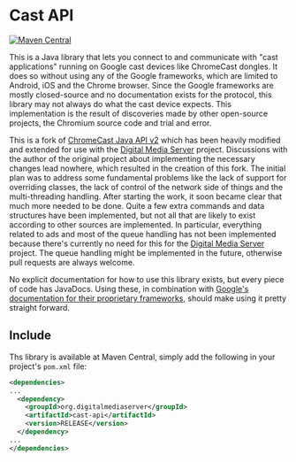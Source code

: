 # Cast API

[![Maven Central](https://maven-badges.herokuapp.com/maven-central/org.digitalmediaserver/cast-api/badge.svg)](https://maven-badges.herokuapp.com/maven-central/org.digitalmediaserver/cast-api)

This is a Java library that lets you connect to and communicate with "cast applications" running on Google cast devices like ChromeCast dongles. It does so without using any of the Google frameworks, which are limited to Android, iOS and the Chrome browser. Since the Google frameworks are mostly closed-source and no documentation exists for the protocol, this library may not always do what the cast device expects. This implementation is the result of discoveries made by other open-source projects, the Chromium source code and trial and error.

This is a fork of [ChromeCast Java API v2](https://github.com/vitalidze/chromecast-java-api-v2) which has been heavily modified and extended for use with the [Digital Media Server](https://github.com/DigitalMediaServer/DigitalMediaServer/) project. Discussions with the author of the original project about implementing the necessary changes lead nowhere, which resulted in the creation of this fork. The initial plan was to address some fundamental problems like the lack of support for overriding classes, the lack of control of the network side of things and the multi-threading handling. After starting the work, it soon became clear that much more needed to be done. Quite a few extra commands and data structures have been implemented, but not all that are likely to exist according to other sources are implemented. In particular, everything related to ads and most of the queue handling has not been implemented because there's currently no need for this for the [Digital Media Server](https://github.com/DigitalMediaServer/DigitalMediaServer/) project. The queue handling might be implemented in the future, otherwise pull requests are always welcome.

No explicit documentation for how to use this library exists, but every piece of code has JavaDocs. Using these, in combination with [Google's documentation for their proprietary frameworks](https://developers.google.com/cast/docs/reference), should make using it pretty straight forward.

## Include

Ths library is available at Maven Central, simply add the following in your project's `pom.xml` file:

```xml
<dependencies>
...
  <dependency>
    <groupId>org.digitalmediaserver</groupId>
    <artifactId>cast-api</artifactId>
    <version>RELEASE</version>
  </dependency>
...
</dependencies>
```
